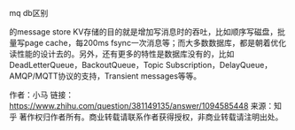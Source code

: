 mq db区别


的message store KV存储的目的就是增加写消息时的吞吐，比如顺序写磁盘，批量写page cache，每200ms fsync一次消息等；而大多数数据库，都是朝着优化读性能的设计去的。另外，还有更多的特性是数据库没有的，比如DeadLetterQueue，BackoutQueue，Topic Subscription，DelayQueue，AMQP/MQTT协议的支持，Transient messages等等。

作者：小马
链接：https://www.zhihu.com/question/381149135/answer/1094585448
来源：知乎
著作权归作者所有。商业转载请联系作者获得授权，非商业转载请注明出处。